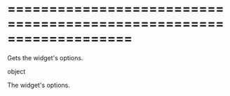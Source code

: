 <!--**
/*-------------------------------------------
    Auto-generated file. Do not modify.
-------------------------------------------

**-->
===================================================================
===================================================================

<!--shortDescription-->
Gets the widget's options.
<!--/shortDescription-->

<!--returnType-->object<!--/returnType-->
<!--returnDescription-->
The widget's options.
<!--/returnDescription-->

<!--fullDescription-->

<!--/fullDescription-->
